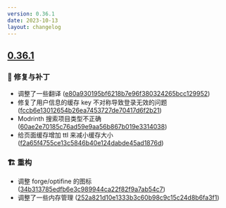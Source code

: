 ```yaml
---
version: 0.36.1
date: 2023-10-13
layout: changelog
---
```

## [0.36.1](#0.36.1)
### 🐛 修复与补丁

- 调整了一些翻译 ([e80a930195bf6218b7e96f380324265bcc129952](https://github.com/Voxelum/x-minecraft-launcher/commit/e80a930195bf6218b7e96f380324265bcc129952))
- 修复了用户信息的缓存 key 不对称导致登录无效的问题 ([fccb6e13012654b26ea7453727de70417d6f2b21](https://github.com/Voxelum/x-minecraft-launcher/commit/fccb6e13012654b26ea7453727de70417d6f2b21))
- Modrinth 搜索项目类型不正确 ([60ae2e70185c76ad59e9aa56b867b019e3314038](https://github.com/Voxelum/x-minecraft-launcher/commit/60ae2e70185c76ad59e9aa56b867b019e3314038))
- 给页面缓存增加 ttl 来减小缓存大小 ([f2a65f4755ce13c5846b40e124dabde45ad1876d](https://github.com/Voxelum/x-minecraft-launcher/commit/f2a65f4755ce13c5846b40e124dabde45ad1876d))
### 🏗️ 重构

- 调整 forge/optifine 的图标 ([34b313785edfb6e3c989944ca22f82f9a7ab54c7](https://github.com/Voxelum/x-minecraft-launcher/commit/34b313785edfb6e3c989944ca22f82f9a7ab54c7))
- 调整了一些内存管理 ([252a821d10e1333b3c60b98c9c15c24d8b6fa3f1](https://github.com/Voxelum/x-minecraft-launcher/commit/252a821d10e1333b3c60b98c9c15c24d8b6fa3f1))
